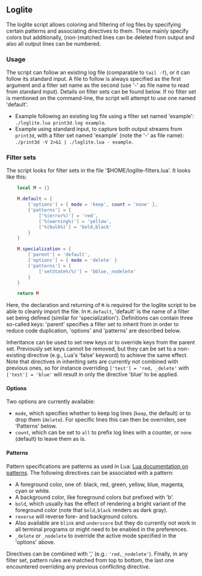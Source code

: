 ## Loglite

The loglite script allows coloring and filtering of log files by specifying certain patterns and associating directives to them. These mainly specify colors but additionally, (non-)matched lines can be deleted from output and also all output lines can be numbered.


### Usage

The script can follow an existing log file (comparable to `tail -f`), or it can follow its standard input. A file to follow is always specified as the first argument and a filter set name as the second (use '-' as file name to read from standard input). Details on filter sets can be found below. If no filter set is mentioned on the command-line, the script will attempt to use one named 'default'.

* Example following an existing log file using a filter set named 'example': `./loglite.lua print3d.log example`.
* Example using standard input, to capture both output streams from `print3d`, with a filter set named 'example' (note the '-' as file name): `./print3d -V 2>&1 | ./loglite.lua - example`.


### Filter sets

The script looks for filter sets in the file '$HOME/loglite-filters.lua'. It looks like this:

``` lua
	local M = {}

	M.default = {
		['options'] = { mode = 'keep', count = 'none' },
		['patterns'] = {
			['%(error%)'] = 'red',
			['%(warning%)'] = 'yellow',
			['%(bulk%)'] = 'bold,black'
		}
	}

	M.specialization = {
		['parent'] = 'default',
		['options'] = { mode = 'delete' }
		['patterns'] = {
			['setState%(%)'] = 'bblue,_nodelete'
		}
	}

	return M
```

Here, the declaration and returning of `M` is required for the loglite script to be able to cleanly import the file. In `M.default`, 'default' is the name of a filter set being defined (similar for 'specialization'). Definitions can contain three so-called keys: 'parent' specifies a filter set to inherit from in order to reduce code duplication, 'options' and 'patterns' are described below.

Inheritance can be used to set new keys or to override keys from the parent set. Previously set keys cannot be removed, but they can be set to a non-existing directive (e.g., Lua's 'false' keyword) to achieve the same effect. Note that directives in inheriting sets are currently not combined with previous ones, so for instance overriding `['test'] = 'red, _delete'` with `['test'] = 'blue'` will result in only the directive 'blue' to be applied.

#### Options

Two options are currently available:

* `mode`, which specifies whether to keep log lines (`keep`, the default) or to drop them (`delete`). For specific lines this can then be overriden, see 'Patterns' below.
* `count`, which can be set to `all` to prefix log lines with a counter, or `none` (default) to leave them as is.

#### Patterns

Pattern specifications are patterns as used in Lua: [Lua documentation on patterns](http://www.lua.org/pil/20.2.html).
The following directives can be associated with a pattern:

* A foreground color, one of: black, red, green, yellow, blue, magenta, cyan or white.
* A background color, like foreground colors but prefixed with 'b'.
* `bold`, which usually has the effect of rendering a bright variant of the foreground color (note that `bold,black` renders as dark gray).
* `reverse` will reverse fore- and background colors.
* Also available are `blink` and `underscore` but they do currently not work in all terminal programs or might need to be enabled in the preferences.
* `_delete` or `_nodelete` to override the active mode specified in the 'options' above.

Directives can be combined with ',' (e.g.: `'red,_nodelete'`). Finally, in any filter set, pattern rules are matched from top to bottom, the last one encountered overriding any previous conflicting directive.
